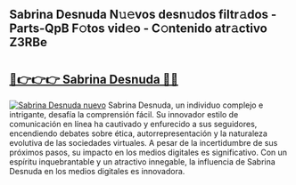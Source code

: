 ## Sabrina Desnuda N𝚞𝚎vos desn𝚞dos filtr𝚊dos - Parts-QpB F𝚘tos vid𝚎o - C𝚘ntenido atr𝚊ctivo Z3RBe

# <h2><a href="http://mb7p4m.tromn.icu/?c=Sabrina+Desnuda">🔗👉👉👉 Sabrina Desnuda 🔗🔗</a></h2>

[![Sabrina Desnuda nuevo](https://i.imgur.com/pEAQMta.gif)](http://mb7p4m.tromn.icu/?c=Sabrina+Desnuda)
Sabrina Desnuda, un individuo complejo e intrigante, desafía la comprensión fácil. Su innovador estilo de comunicación en línea ha cautivado y enfurecido a sus seguidores, encendiendo debates sobre ética, autorrepresentación y la naturaleza evolutiva de las sociedades virtuales. A pesar de la incertidumbre de sus próximos pasos, su impacto en los medios digitales es significativo. Con un espíritu inquebrantable y un atractivo innegable, la influencia de Sabrina Desnuda en los medios digitales es innovadora.
